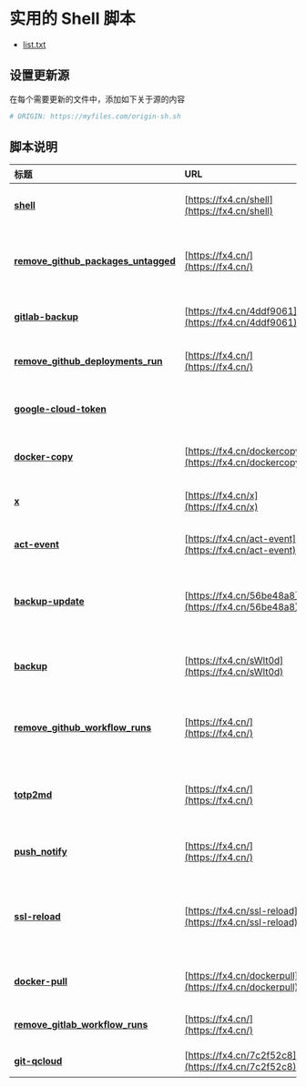 # 实用的 Shell 脚本


- [list.txt](list.txt)

## 设置更新源

在每个需要更新的文件中，添加如下关于源的内容

```bash
# ORIGIN: https://myfiles.com/origin-sh.sh
```

## 脚本说明

| **标题** | **URL** | **描述** |
|:---|:---|:---|
| [**shell**](./shell.sh) | [https://fx4.cn/shell](https://fx4.cn/shell) | 将命令行组合成函数调用 |
| [**remove_github_packages_untagged**](./remove_github_packages_untagged.sh) | [https://fx4.cn/](https://fx4.cn/) | 删除 GitHub Packages 悬空的镜像标签 |
| [**gitlab-backup**](./gitlab-backup.sh) | [https://fx4.cn/4ddf9061](https://fx4.cn/4ddf9061) | GitLab 账号源码仓库备份 |
| [**remove_github_deployments_run**](./remove_github_deployments_run.sh) | [https://fx4.cn/](https://fx4.cn/) | 批量删除 GitHub 部署记录 |
| [**google-cloud-token**](./google-cloud-token.sh) |  | 获取 google cloud token |
| [**docker-copy**](./docker-copy.sh) | [https://fx4.cn/dockercopy](https://fx4.cn/dockercopy) | Docker 镜像复制至新的注册表 |
| [**x**](./x.sh) | [https://fx4.cn/x](https://fx4.cn/x) | 替换脚本中的字符串为加速网址 |
| [**act-event**](./act-event.sh) | [https://fx4.cn/act-event](https://fx4.cn/act-event) | 生成 act 的 event.json 文件 |
| [**backup-update**](./backup-update.sh) | [https://fx4.cn/56be48a8](https://fx4.cn/56be48a8) | 更新服务器中的 Docker 镜像和备份数据 |
| [**backup**](./backup.sh) | [https://fx4.cn/sWlt0d](https://fx4.cn/sWlt0d) | 备份数据库、文件夹、文件的脚本 |
| [**remove_github_workflow_runs**](./remove_github_workflow_runs.sh) | [https://fx4.cn/](https://fx4.cn/) | 批量删除 GitHub Action Workflows 流水线 |
| [**totp2md**](./totp2md.sh) | [https://fx4.cn/](https://fx4.cn/) | 将 TOTP 二维码转换为 Markdown 表格 |
| [**push_notify**](./push_notify.sh) | [https://fx4.cn/](https://fx4.cn/) | 推送消息到钉钉、飞书、Lark |
| [**ssl-reload**](./ssl-reload.sh) | [https://fx4.cn/ssl-reload](https://fx4.cn/ssl-reload) | 检查 SSL 证书是否在指定时间范围内更新，更新则重启服务 |
| [**docker-pull**](./docker-pull.sh) | [https://fx4.cn/dockerpull](https://fx4.cn/dockerpull) | Docker 通过加速站拉取镜像 |
| [**remove_gitlab_workflow_runs**](./remove_gitlab_workflow_runs.sh) | [https://fx4.cn/](https://fx4.cn/) | 批量删除 GitLab CI 流水线 |
| [**git-qcloud**](./git-qcloud.sh) | [https://fx4.cn/7c2f52c8](https://fx4.cn/7c2f52c8) | 腾讯工峰 命令行工具 |
